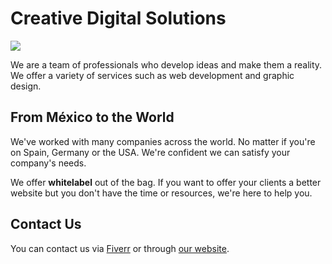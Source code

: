# Creative Digital Solutions

![](https://himmlisch.com.mx/user/themes/himmlisch-studios/images/logo.svg)

We are a team of professionals who develop ideas and make them a reality. We offer a variety of services such as web development and graphic design.

## From México to the World

We've worked with many companies across the world. No matter if you're on Spain, Germany or the USA. We're confident we can satisfy your company's needs.

We offer **whitelabel** out of the bag. If you want to offer your clients a better website but you don't have the time or resources, we're here to help you.

## Contact Us

You can contact us via [Fiverr](https://www.fiverr.com/users/luanhimmlisch) or through [our website](//himmlisch.com.mx/contact).
